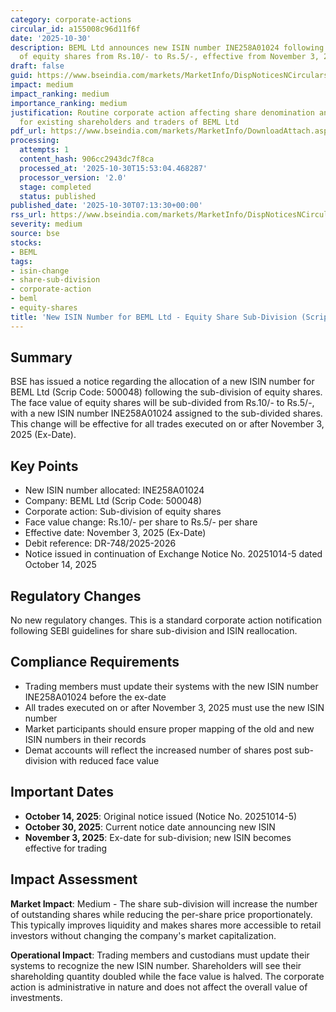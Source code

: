 ```yaml
---
category: corporate-actions
circular_id: a155008c96d11f6f
date: '2025-10-30'
description: BEML Ltd announces new ISIN number INE258A01024 following sub-division
  of equity shares from Rs.10/- to Rs.5/-, effective from November 3, 2025.
draft: false
guid: https://www.bseindia.com/markets/MarketInfo/DispNoticesNCirculars.aspx?Noticeid={6D446B23-2B22-4A80-9819-04FF16CFEF70}&noticeno=20251030-2&dt=10/30/2025&icount=2&totcount=57&flag=0
impact: medium
impact_ranking: medium
importance_ranking: medium
justification: Routine corporate action affecting share denomination and ISIN number
  for existing shareholders and traders of BEML Ltd
pdf_url: https://www.bseindia.com/markets/MarketInfo/DownloadAttach.aspx?id=20251030-2&attachedId=
processing:
  attempts: 1
  content_hash: 906cc2943dc7f8ca
  processed_at: '2025-10-30T15:53:04.468287'
  processor_version: '2.0'
  stage: completed
  status: published
published_date: '2025-10-30T07:13:30+00:00'
rss_url: https://www.bseindia.com/markets/MarketInfo/DispNoticesNCirculars.aspx?Noticeid={6D446B23-2B22-4A80-9819-04FF16CFEF70}&noticeno=20251030-2&dt=10/30/2025&icount=2&totcount=57&flag=0
severity: medium
source: bse
stocks:
- BEML
tags:
- isin-change
- share-sub-division
- corporate-action
- beml
- equity-shares
title: 'New ISIN Number for BEML Ltd - Equity Share Sub-Division (Scrip Code: 500048)'
---
```


## Summary

BSE has issued a notice regarding the allocation of a new ISIN number for BEML Ltd (Scrip Code: 500048) following the sub-division of equity shares. The face value of equity shares will be sub-divided from Rs.10/- to Rs.5/-, with a new ISIN number INE258A01024 assigned to the sub-divided shares. This change will be effective for all trades executed on or after November 3, 2025 (Ex-Date).

## Key Points

- New ISIN number allocated: INE258A01024
- Company: BEML Ltd (Scrip Code: 500048)
- Corporate action: Sub-division of equity shares
- Face value change: Rs.10/- per share to Rs.5/- per share
- Effective date: November 3, 2025 (Ex-Date)
- Debit reference: DR-748/2025-2026
- Notice issued in continuation of Exchange Notice No. 20251014-5 dated October 14, 2025

## Regulatory Changes

No new regulatory changes. This is a standard corporate action notification following SEBI guidelines for share sub-division and ISIN reallocation.

## Compliance Requirements

- Trading members must update their systems with the new ISIN number INE258A01024 before the ex-date
- All trades executed on or after November 3, 2025 must use the new ISIN number
- Market participants should ensure proper mapping of the old and new ISIN numbers in their records
- Demat accounts will reflect the increased number of shares post sub-division with reduced face value

## Important Dates

- **October 14, 2025**: Original notice issued (Notice No. 20251014-5)
- **October 30, 2025**: Current notice date announcing new ISIN
- **November 3, 2025**: Ex-date for sub-division; new ISIN becomes effective for trading

## Impact Assessment

**Market Impact**: Medium - The share sub-division will increase the number of outstanding shares while reducing the per-share price proportionately. This typically improves liquidity and makes shares more accessible to retail investors without changing the company's market capitalization.

**Operational Impact**: Trading members and custodians must update their systems to recognize the new ISIN number. Shareholders will see their shareholding quantity doubled while the face value is halved. The corporate action is administrative in nature and does not affect the overall value of investments.